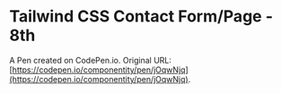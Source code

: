# Tailwind CSS Contact Form/Page - 8th

A Pen created on CodePen.io. Original URL: [https://codepen.io/componentity/pen/jOqwNjq](https://codepen.io/componentity/pen/jOqwNjq).


